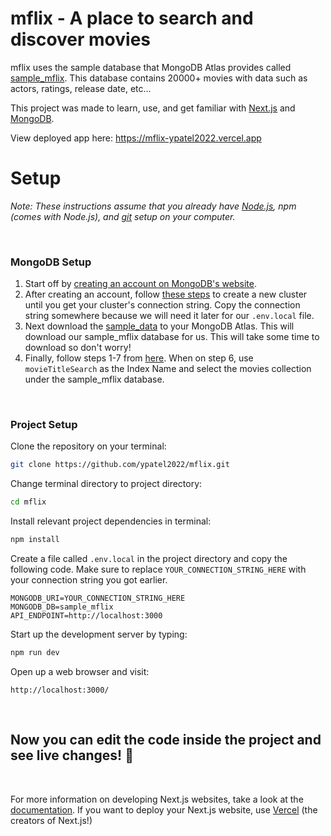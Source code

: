 # mflix - A place to search and discover movies

mflix uses the sample database that MongoDB Atlas provides called [sample_mflix](https://docs.atlas.mongodb.com/sample-data/sample-mflix/). This database contains 20000+ movies with data such as actors, ratings, release date, etc...

This project was made to learn, use, and get familiar with [Next.js](https://nextjs.org/) and [MongoDB](https://mongodb.com).

View deployed app here: https://mflix-ypatel2022.vercel.app

# Setup
*Note: These instructions assume that you already have [Node.js](https://nodejs.org/en/), npm (comes with Node.js), and [git](https://git-scm.com/downloads) setup on your computer.*

<br/>

### MongoDB Setup
1. Start off by [creating an account on MongoDB's website](https://www.mongodb.com/cloud/atlas/register). 
2. After creating an account, follow [these steps](https://docs.mongodb.com/drivers/node/current/quick-start/#create-a-mongodb-cluster) to create a new cluster until you get your cluster's connection string. Copy the connection string somewhere because we will need it later for our `.env.local` file.
3. Next download the [sample_data](https://docs.atlas.mongodb.com/sample-data/#std-label-load-sample-data) to your MongoDB Atlas. This will download our sample_mflix database for us. This will take some time to download so don't worry!
4. Finally, follow steps 1-7 from [here](https://docs.atlas.mongodb.com/atlas-search/create-index/#procedure). When on step 6, use `movieTitleSearch` as the Index Name and select the movies collection under the sample_mflix database.


<br/>

### Project Setup

Clone the repository on your terminal:
```sh
git clone https://github.com/ypatel2022/mflix.git
```

Change terminal directory to project directory:
```sh
cd mflix
```

Install relevant project dependencies in terminal:
```sh
npm install
```

Create a file called `.env.local` in the project directory and copy the following code. Make sure to replace `YOUR_CONNECTION_STRING_HERE` with your connection string you got earlier.
```
MONGODB_URI=YOUR_CONNECTION_STRING_HERE
MONGODB_DB=sample_mflix
API_ENDPOINT=http://localhost:3000
```

Start up the development server by typing:
```sh
npm run dev
```

Open up a web browser and visit:
```
http://localhost:3000/
```

<br/>

## Now you can edit the code inside the project and see live changes! 🚀

<br/>

For more information on developing Next.js websites, take a look at the [documentation](https://nextjs.org/docs). If you want to deploy your Next.js website, use [Vercel](https://vercel.com/) (the creators of Next.js!)
